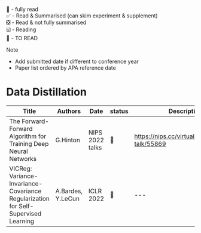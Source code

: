 💯 - fully read  
✅ - Read & Summarised (can skim experiment & supplement)  
❎ - Read & not fully summarised    
☑️ - Reading  
🔲 - TO READ

Note
- Add submitted date if different to conference year
- Paper list ordered by APA reference date

# Data Distillation

| Title | Authors | Date | status | Description | Comments |
| --- | --- | --- | --- | --- | --- |
| The Forward-Forward Algorithm for Training Deep Neural Networks | G.Hinton | NIPS 2022 talks | 🔲 | https://nips.cc/virtual/2022/invited-talk/55869 | one of his latest interest |
| VICReg: Variance-Invariance-Covariance Regularization for Self-Supervised Learning | A.Bardes, Y.LeCun | ICLR 2022  | 🔲 | --- | he twitters about it as exciting |